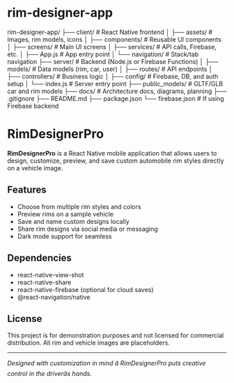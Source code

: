 # rim-designer-app
rim-designer-app/
├── client/                  # React Native frontend
│   ├── assets/              # Images, rim models, icons
│   ├── components/          # Reusable UI components
│   ├── screens/             # Main UI screens
│   ├── services/            # API calls, Firebase, etc.
│   ├── App.js               # App entry point
│   └── navigation/          # Stack/tab navigation
├── server/                  # Backend (Node.js or Firebase Functions)
│   ├── models/              # Data models (rim, car, user)
│   ├── routes/              # API endpoints
│   ├── controllers/         # Business logic
│   ├── config/              # Firebase, DB, and auth setup
│   └── index.js             # Server entry point
├── public_models/           # GLTF/GLB car and rim models
├── docs/                    # Architecture docs, diagrams, planning
├── .gitignore
├── README.md
├── package.json
└── firebase.json            # If using Firebase backend
# RimDesignerPro

**RimDesignerPro** is a React Native mobile application that allows users to design, customize, preview, and save custom automobile rim styles directly on a vehicle image.

## Features

- Choose from multiple rim styles and colors
- Preview rims on a sample vehicle
- Save and name custom designs locally
- Share rim designs via social media or messaging
- Dark mode support for seamless

## Dependencies

- react-native-view-shot
- react-native-share
- react-native-firebase (optional for cloud saves)
- @react-navigation/native

## License

This project is for demonstration purposes and not licensed for commercial distribution. All rim and vehicle images are placeholders.

---
*Designed with customization in mind â RimDesignerPro puts creative control in the driverâs hands.*
